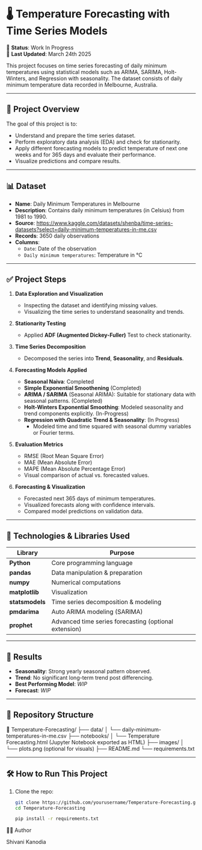 
# 🌡️ Temperature Forecasting with Time Series Models

🚧 **Status**: Work In Progress  
📅 **Last Updated**: March 24th 2025

This project focuses on time series forecasting of daily minimum temperatures using statistical models such as ARIMA, SARIMA, Holt-Winters, and Regression with seasonality. The dataset consists of daily minimum temperature data recorded in Melbourne, Australia.

---

## 📂 Project Overview

The goal of this project is to:
- Understand and prepare the time series dataset.
- Perform exploratory data analysis (EDA) and check for stationarity.
- Apply different forecasting models to predict temperature of next one weeks and for 365 days and evaluate their performance.
- Visualize predictions and compare results.

---

## 📊 Dataset

- **Name**: Daily Minimum Temperatures in Melbourne
- **Description**: Contains daily minimum temperatures (in Celsius) from 1981 to 1990.
- **Source**: https://www.kaggle.com/datasets/shenba/time-series-datasets?select=daily-minimum-temperatures-in-me.csv
- **Records**: 3650 daily observations
- **Columns**:
  - `Date`: Date of the observation
  - `Daily minimum temperatures`: Temperature in °C

---

## ✅ Project Steps

1. **Data Exploration and Visualization**
   - Inspecting the dataset and identifying missing values.
   - Visualizing the time series to understand seasonality and trends.

2. **Stationarity Testing**
   - Applied **ADF (Augmented Dickey-Fuller)** Test to check stationarity.

3. **Time Series Decomposition**
   - Decomposed the series into **Trend**, **Seasonality**, and **Residuals**.

4. **Forecasting Models Applied**
   - **Seasonal Naiva**: Completed
   - **Simple Exponential Smoothening** (Completed)
   - **ARIMA / SARIMA** (Seasonal ARIMA): Suitable for stationary data with seasonal patterns. (Completed) 
   - **Holt-Winters Exponential Smoothing**: Modeled seasonality and trend components explicitly. (In-Progress)
   - **Regression with Quadratic Trend & Seasonality**: (In Progress)
     - Modeled time and time squared with seasonal dummy variables or Fourier terms.

6. **Evaluation Metrics**
   - RMSE (Root Mean Square Error)
   - MAE (Mean Absolute Error)
   - MAPE (Mean Absolute Percentage Error)
   - Visual comparison of actual vs. forecasted values.

7. **Forecasting & Visualization**
   - Forecasted next 365 days of minimum temperatures.
   - Visualized forecasts along with confidence intervals.
   - Compared model predictions on validation data.

---

## 🔧 Technologies & Libraries Used

| Library        | Purpose                           |
|----------------|-----------------------------------|
| **Python**     | Core programming language        |
| **pandas**     | Data manipulation & preparation  |
| **numpy**      | Numerical computations           |
| **matplotlib** | Visualization                    |
| **statsmodels**| Time series decomposition & modeling |
| **pmdarima**   | Auto ARIMA modeling (SARIMA)     |
| **prophet**    | Advanced time series forecasting (optional extension) |

---

## 🚀 Results

- **Seasonality**: Strong yearly seasonal pattern observed.
- **Trend**: No significant long-term trend post differencing.
- **Best Performing Model**: *WIP*
- **Forecast**: *WIP*

---

## 📂 Repository Structure
📁 Temperature-Forecasting/ ├── data/ │ └── daily-minimum-temperatures-in-me.csv ├── notebooks/ │ └── Temperature Forecasting.html (Jupyter Notebook exported as HTML) ├── images/ │ └── plots.png (optional for visuals) ├── README.md └── requirements.txt

---

## 🛠️ How to Run This Project

1. Clone the repo:
   ```bash
   git clone https://github.com/yourusername/Temperature-Forecasting.git
   cd Temperature-Forecasting

   pip install -r requirements.txt

👨‍💻 Author

Shivani Kanodia




